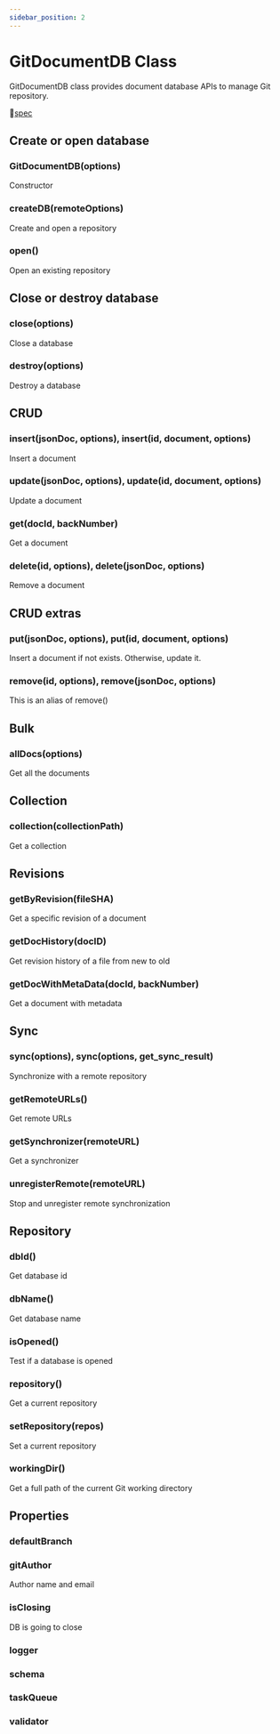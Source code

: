 ```yaml
---
sidebar_position: 2
---
```


# GitDocumentDB Class

GitDocumentDB class provides document database APIs to manage Git repository.

🧰[spec](https://github.com/sosuisen/git-documentdb/blob/doc-v1.0/docs-api/git-documentdb.gitdocumentdb.md)

## Create or open database

### GitDocumentDB(options) 

Constructor

### createDB(remoteOptions)
Create and open a repository

### open()
Open an existing repository

## Close or destroy database

### close(options)
Close a database

### destroy(options)
Destroy a database



## CRUD

### insert(jsonDoc, options), insert(id, document, options)

Insert a document

### update(jsonDoc, options), update(id, document, options)

Update a document

### get(docId, backNumber)

Get a document

### delete(id, options), delete(jsonDoc, options)

Remove a document

## CRUD extras

### put(jsonDoc, options), put(id, document, options)

Insert a document if not exists. Otherwise, update it.

### remove(id, options), remove(jsonDoc, options)

This is an alias of remove()



## Bulk

### allDocs(options)

Get all the documents

## Collection

### collection(collectionPath)
Get a collection



## Revisions

### getByRevision(fileSHA)

Get a specific revision of a document

### getDocHistory(docID)

Get revision history of a file from new to old

### getDocWithMetaData(docId, backNumber)

Get a document with metadata



## Sync

### sync(options), sync(options, get_sync_result)

Synchronize with a remote repository

### getRemoteURLs()

Get remote URLs

### getSynchronizer(remoteURL)

Get a synchronizer

### unregisterRemote(remoteURL)

Stop and unregister remote synchronization



## Repository

### dbId()

Get database id

### dbName()

Get database name

### isOpened()

Test if a database is opened

### repository()

Get a current repository

### setRepository(repos)

Set a current repository


### workingDir()

Get a full path of the current Git working directory



## Properties

### defaultBranch
### gitAuthor
Author name and email
### isClosing
DB is going to close
### logger
### schema
### taskQueue
### validator




